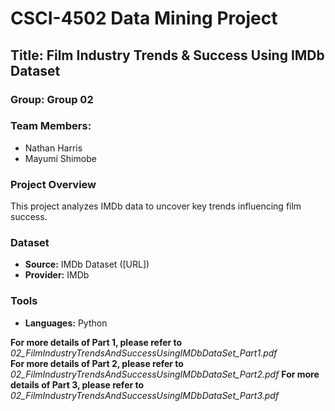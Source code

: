 # CSCI-4502 Data Mining Project

## Title: Film Industry Trends & Success Using IMDb Dataset  

### Group: Group 02
### Team Members:
- Nathan Harris 
- Mayumi Shimobe
 
### Project Overview  
This project analyzes IMDb data to uncover key trends influencing film success. 

### Dataset  
- **Source:** IMDb Dataset ([URL])  
- **Provider:** IMDb   

### Tools  
- **Languages:** Python

**For more details of Part 1, please refer to** *02_FilmIndustryTrendsAndSuccessUsingIMDbDataSet_Part1.pdf*  
**For more details of Part 2, please refer to** *02_FilmIndustryTrendsAndSuccessUsingIMDbDataSet_Part2.pdf*
**For more details of Part 3, please refer to** *02_FilmIndustryTrendsAndSuccessUsingIMDbDataSet_Part3.pdf* 

